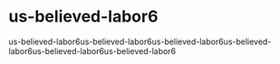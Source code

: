 # us-believed-labor6
us-believed-labor6us-believed-labor6us-believed-labor6us-believed-labor6us-believed-labor6us-believed-labor6
